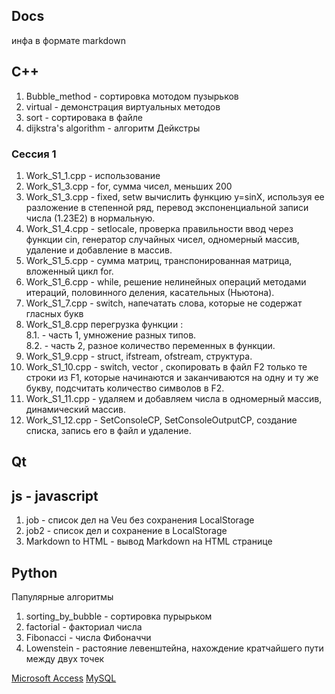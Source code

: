 ## Docs

инфа  в формате markdown 

## C++    
1. Bubble_method - сортировка мотодом пузырьков    
2. virtual - демонстрация виртуальных методов  
3. sort - сортировака в файле  
4. dijkstra's algorithm - алгоритм Дейкстры 

### Сессия 1
>
1. Work_S1_1.cpp - использование <cmath>
2. Work_S1_3.cpp - for, сумма чисел, меньших 200
3. Work_S1_3.cpp - fixed, setw вычислить функцию y=sinX, используя ее разложение в степенной ряд,
перевод экспоненциальной записи числа (1.23E2) в нормальную.
4. Work_S1_4.cpp - setlocale, проверка правильности ввод через функции cin,
генератор случайных чисел, одномерный массив, удаление и добавление в массив.
5. Work_S1_5.cpp - сумма матриц, транспонированная матрица, вложенный цикл for.
6. Work_S1_6.cpp - while, решение нелинейных операций методами итераций, половинного деления,
касательных (Ньютона).
7. Work_S1_7.cpp - switch, напечатать слова, которые не содержат гласных букв
8. Work_S1_8.cpp перегрузка функции :   
  8.1. - часть 1, умножение разных типов.  
  8.2. - часть 2, разное количество переменных в функции.
9. Work_S1_9.cpp - struct, ifstream, ofstream,  структура.
10. Work_S1_10.cpp - switch, vector<string> , скопировать в файл F2 только те строки из F1, которые
начинаются и заканчиваются на одну и ту же букву, подсчитать количество символов в F2.
11. Work_S1_11.cpp - удаляем и добавляем числа в одномерный массив, динамический массив.
12. Work_S1_12.cpp - SetConsoleCP, SetConsoleOutputCP, создание списка, запись его в файл и удаление.
>

## Qt

## js - javascript    
1. job - список дел на Veu без сохранения LocalStorage
2. job2 - список дел и сохранение в LocalStorage
3. Markdown to HTML - вывод  Markdown на HTML странице

## Python
Папулярные алгоритмы    
1. sorting_by_bubble - сортировка пурырьком   
2. factorial - факториал числа
3. Fibonacci -  числа Фибоначчи
4. Lowenstein -  растояние левенштейна, нахождение кратчайшего пути между двух точек
  
  [Microsoft Access](https://www.microsoft.com/ru-ru/microsoft-365/access)
  [MySQL](https://www.mysql.com/downloads)
